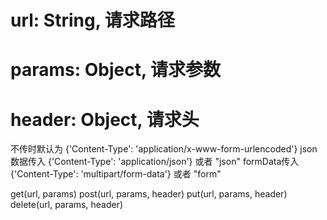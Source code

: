 <!--
 * @Descripttion: 
 * @Author: licongzheng
 * @Date: 2020-07-14 15:57:19
 * @LastEditors: Please set LastEditors
 * @LastEditTime: 2020-09-10 16:08:06
--> 
# url: String, 请求路径
# params: Object, 请求参数
# header: Object, 请求头
不传时默认为 {'Content-Type': 'application/x-www-form-urlencoded'}
json数据传入 {'Content-Type': 'application/json'} 或者 "json"
formData传入 {'Content-Type': 'multipart/form-data'} 或者 "form"

get(url, params)
post(url, params, header)
put(url, params, header)
delete(url, params, header)